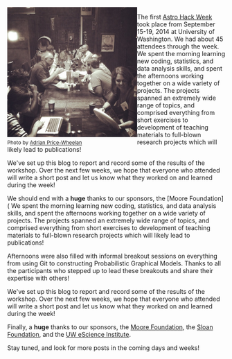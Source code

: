 <!-- 
.. title: Astro Hack Week Wrapup
.. slug: astro-hack-week-wrapup
.. date: 2014-09-20 09:00:00 UTC-07:00
.. tags: summary
.. author: Jake VanderPlas
.. link: 
.. description: Wrapup for the AstroHackWeek
.. type: text
-->

<div style="float:left">
<img src="/images/HackWeek.jpg" width="300px">
<br>
<small>Photo by <a href="http://instagram.com/p/s_kq-OKS_p/">Adrian Price-Wheelan</a></small>
</div>

The first [Astro Hack Week](http://astrohackweek.github.io) took place from September 15-19, 2014 at University of Washington. We had about 45 attendees through the week.  We spent the morning learning new coding, statistics, and data analysis skills, and spent the afternoons working together on a wide variety of projects. The projects spanned an extremely wide range of topics, and comprised everything from short exercises to development of teaching materials to full-blown research projects which will likely lead to publications!

We've set up this blog to report and record some of the results of the workshop. Over the next few weeks, we hope that everyone who attended will write a short post and let us know what they worked on and learned during the week!

We should end with a **huge** thanks to our sponsors, the [Moore Foundation]( We spent the morning learning new coding, statistics, and data analysis skills, and spent the afternoons working together on a wide variety of projects. The projects spanned an extremely wide range of topics, and comprised everything from short exercises to development of teaching materials to full-blown research projects which will likely lead to publications!

Afternoons were also filled with informal breakout sessions on everything from using Git to constructing Probabilistic Graphical Models. Thanks to all the participants who stepped up to lead these breakouts and share their expertise with others!

We've set up this blog to report and record some of the results of the workshop. Over the next few weeks, we hope that everyone who attended will write a short post and let us know what they worked on and learned during the week!

Finally, a **huge** thanks to our sponsors, the [Moore Foundation](http://www.moore.org), the [Sloan Foundation](http://www.sloan.org), and the [UW eScience Institute](http://escience.washington.edu).

Stay tuned, and look for more posts in the coming days and weeks!